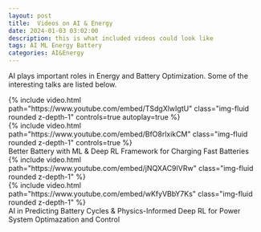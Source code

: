 ```yaml
---
layout: post
title:  Videos on AI & Energy 
date: 2024-01-03 03:02:00
description: this is what included videos could look like
tags: AI ML Energy Battery
categories: AI&Energy
---
```

AI plays important roles in Energy and Battery Optimization. Some of the interesting talks are listed below.

<div class="row mt-3">
    <div class="col-sm mt-3 mt-md-0">
        {% include video.html path="https://www.youtube.com/embed/TSdgXlwIgtU" class="img-fluid rounded z-depth-1" controls=true autoplay=true %}
    </div>
    <div class="col-sm mt-3 mt-md-0">
        {% include video.html path="https://www.youtube.com/embed/BfO8rlxikCM" class="img-fluid rounded z-depth-1" controls=true %}
    </div>
</div>
<div class="caption">
    Better Battery with ML & Deep RL Framework for Charging Fast Batteries
</div>

<!-- It does also support embedding videos from different sources. Here are some examples: -->

<div class="row mt-3">
    <div class="col-sm mt-3 mt-md-0">
        {% include video.html path="https://www.youtube.com/embed/jNQXAC9IVRw" class="img-fluid rounded z-depth-1" %}
    </div>
    <div class="col-sm mt-3 mt-md-0">
        {% include video.html path="https://www.youtube.com/embed/wKfyVBbY7Ks" class="img-fluid rounded z-depth-1" %}
    </div>
</div>
<div class="caption">
    AI in Predicting Battery Cycles & Physics-Informed Deep RL for Power System Optimazation and Control
</div>